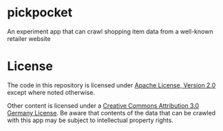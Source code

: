 pickpocket
==========

An experiment app that can crawl shopping item data from a well-known retailer website

License
==========

The code in this repository is licensed under [Apache License, Version 2.0](../master/LICENSE.txt) except where noted otherwise.

Other content is licensed under a [Creative Commons Attribution 3.0 Germany License](http://creativecommons.org/licenses/by/3.0/de/deed.en_US). Be aware that contents of the data that can be crawled with this app may be subject to intellectual property rights.
